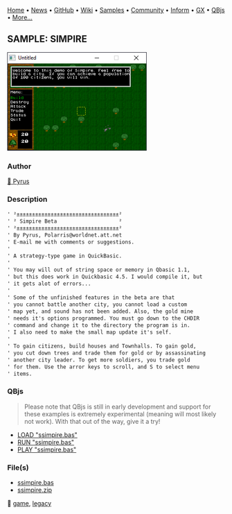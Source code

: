 [Home](https://qb64.com) • [News](../../news.md) • [GitHub](https://github.com/QB64Official/qb64) • [Wiki](https://github.com/QB64Official/qb64/wiki) • [Samples](../../samples.md) • [Community](../../community.md) • [Inform](../../inform.md) • [GX](../../gx.md) • [QBjs](../../qbjs.md) • [More...](../../more.md)

## SAMPLE: SIMPIRE

![screenshot.png](img/screenshot.png)

### Author

[🐝 Pyrus](../pyrus.md) 

### Description

```text
' ²±±±±±±±±±±±±±±±±±±±±±±±±±±±±±±±±±²
' ² Simpire Beta                    ²
' ²±±±±±±±±±±±±±±±±±±±±±±±±±±±±±±±±±²
' By Pyrus, Polarris@worldnet.att.net
' E-mail me with comments or suggestions.
'
' A strategy-type game in QuickBasic.
'
' You may will out of string space or memory in Qbasic 1.1,
' but this does work in Quickbasic 4.5. I would compile it, but
' it gets alot of errors...
'
' Some of the unfinished features in the beta are that
' you cannot battle another city, you cannot load a custom
' map yet, and sound has not been added. Also, the gold mine
' needs it's options programmed. You must go down to the CHDIR
' command and change it to the directory the program is in.
' I also need to make the small map update it's self.
'
' To gain citizens, build houses and Townhalls. To gain gold,
' you cut down trees and trade them for gold or by assassinating
' another city leader. To get more soldiers, you trade gold
' for them. Use the arror keys to scroll, and S to select menu
' items.
```

### QBjs

> Please note that QBjs is still in early development and support for these examples is extremely experimental (meaning will most likely not work). With that out of the way, give it a try!

* [LOAD "ssimpire.bas"](https://v6p9d9t4.ssl.hwcdn.net/html/5963335/index.html?src=https://qb64.com/samples/simpire/src/ssimpire.bas)
* [RUN "ssimpire.bas"](https://v6p9d9t4.ssl.hwcdn.net/html/5963335/index.html?mode=auto&src=https://qb64.com/samples/simpire/src/ssimpire.bas)
* [PLAY "ssimpire.bas"](https://v6p9d9t4.ssl.hwcdn.net/html/5963335/index.html?mode=play&src=https://qb64.com/samples/simpire/src/ssimpire.bas)

### File(s)

* [ssimpire.bas](src/ssimpire.bas)
* [ssimpire.zip](src/ssimpire.zip)

🔗 [game](../game.md), [legacy](../legacy.md)
